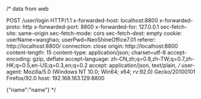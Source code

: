 /*
data from web

POST /user/login HTTP/1.1
x-forwarded-host: localhost:8800
x-forwarded-proto: http
x-forwarded-port: 8800
x-forwarded-for: 127.0.0.1
sec-fetch-site: same-origin
sec-fetch-mode: cors
sec-fetch-dest: empty
cookie: userName=wanghao; userPwd=NeoShineOffice7.01
referer: http://localhost:8800/
connection: close
origin: http://localhost:8800
content-length: 15
content-type: application/json; charset=utf-8
accept-encoding: gzip, deflate
accept-language: zh-CN,zh;q=0.8,zh-TW;q=0.7,zh-HK;q=0.5,en-US;q=0.3,en;q=0.2
accept: application/json, text/plain, */*
user-agent: Mozilla/5.0 (Windows NT 10.0; Win64; x64; rv:92.0) Gecko/20100101 Firefox/92.0
host: 192.168.163.129:8800

{"name":"name"}
*/